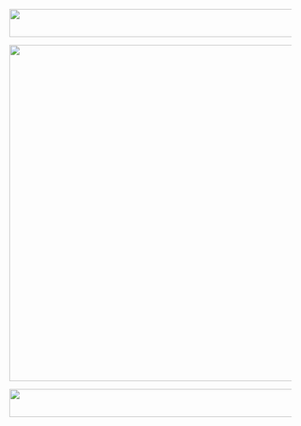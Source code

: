 <p align="center">
  <img src="https://i.postimg.cc/d1RTyr9Y/tumblr-b9abab48d62f3fe58833eec7839ccbb1-1ca5ef74-1280.png" width="600" height="50">
</p>

<p align="center">
  <img src="https://i.postimg.cc/YCgpDbK1/blur-edges-3.png" width="650" height="600">
</p>

<p align="center">
  <img src="https://i.postimg.cc/YCm0FQps/tumblr-34ea67662daff9fcd9bf9eb6f9881aa5-3770889f-1280.png" width="600" height="50">
</p>
